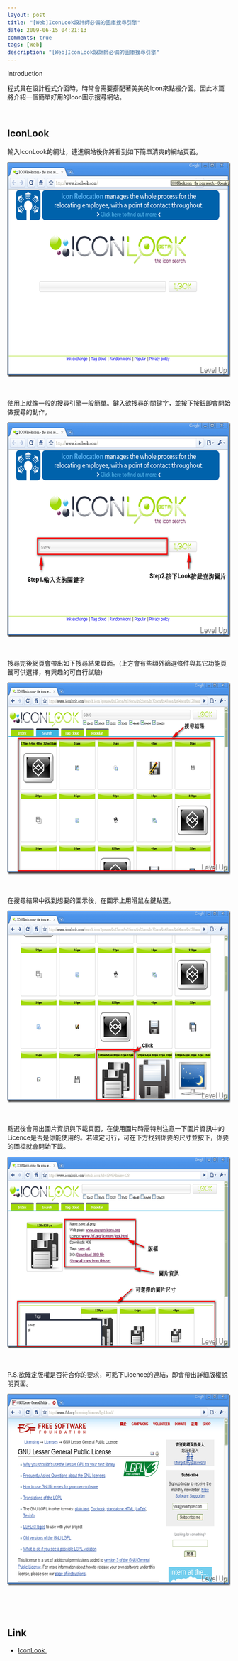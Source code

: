```yaml
---
layout: post
title: "[Web]IconLook設計師必備的圖庫搜尋引擎"
date: 2009-06-15 04:21:13
comments: true
tags: [Web]
description: "[Web]IconLook設計師必備的圖庫搜尋引擎"
---
```

<p>Introduction</p><p>程式員在設計程式介面時，時常會需要搭配著美美的Icon來點綴介面。因此本篇將介紹一個簡單好用的Icon圖示搜尋網站。</p><p> </p><h2>IconLook</h2><p>輸入IconLook的網址，連進網站後你將看到如下簡單清爽的網站頁面。</p><p><img style="border-bottom: 0px; border-left: 0px; border-top: 0px; border-right: 0px" border="0" alt="image" width="619" height="484" src="\images\posts\8832\image_thumb.png" /></a></p><p> </p><p>使用上就像一般的搜尋引擎一般簡單。鍵入欲搜尋的關鍵字，並按下按鈕即會開始做搜尋的動作。</p><p><a href="http://files.dotblogs.com.tw/larrynung/0906/IconLook_130F3/image_4.png"><img style="border-bottom: 0px; border-left: 0px; border-top: 0px; border-right: 0px" border="0" alt="image" width="619" height="484" src="\images\posts\8832\image_thumb_1.png" /></a></p><p> </p><p>搜尋完後網頁會帶出如下搜尋結果頁面。(上方會有些額外篩選條件與其它功能頁籤可供選擇，有興趣的可自行試驗)</p><p><a href="http://files.dotblogs.com.tw/larrynung/0906/IconLook_130F3/image_6.png"><img style="border-bottom: 0px; border-left: 0px; border-top: 0px; border-right: 0px" border="0" alt="image" width="644" height="432" src="\images\posts\8832\image_thumb_2.png" /></a></p><p> </p><p>在搜尋結果中找到想要的圖示後，在圖示上用滑鼠左鍵點選。</p><p><a href="http://files.dotblogs.com.tw/larrynung/0906/IconLook_130F3/image_10.png"><img style="border-bottom: 0px; border-left: 0px; border-top: 0px; border-right: 0px" border="0" alt="image" width="644" height="432" src="\images\posts\8832\image_thumb_4.png" /></a></p><p> </p><p>點選後會帶出圖片資訊與下載頁面，在使用圖片時需特別注意一下圖片資訊中的Licence是否是你能使用的。若確定可行，可在下方找到你要的尺寸並按下，你要的圖檔就會開始下載。</p><p><a href="http://files.dotblogs.com.tw/larrynung/0906/IconLook_130F3/image_12.png"><img style="border-bottom: 0px; border-left: 0px; border-top: 0px; border-right: 0px" border="0" alt="image" width="644" height="432" src="\images\posts\8832\image_thumb_5.png" /></a></p><p> </p><p>P.S.欲確定版權是否符合你的要求，可點下Licence的連結，即會帶出詳細版權說明頁面。</p><p><a href="http://files.dotblogs.com.tw/larrynung/0906/IconLook_130F3/image_14.png"><img style="border-bottom: 0px; border-left: 0px; border-top: 0px; border-right: 0px" border="0" alt="image" width="644" height="432" src="\images\posts\8832\image_thumb_6.png" /></a></p><p> </p><p> </p><h2>Link</h2><ul><li><a target="_blank" href="http://www.iconlook.com/">IconLook </li></ul>